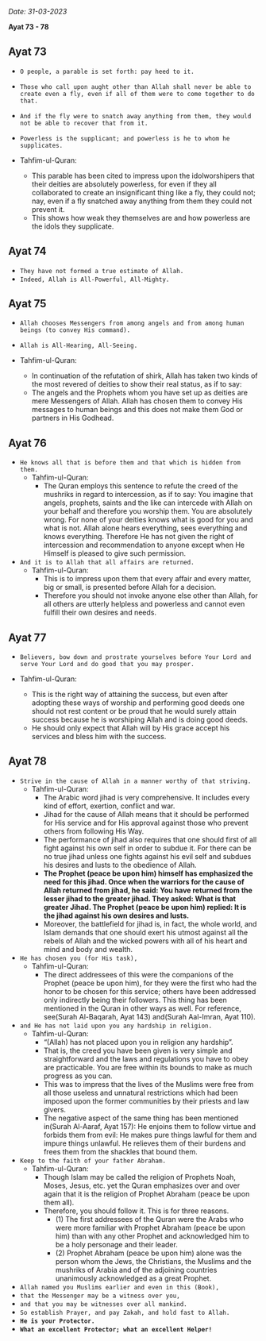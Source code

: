 *Date: 31-03-2023*

**Ayat  73 - 78**


## Ayat 73

- `O people, a parable is set forth: pay heed to it.`
- `Those who call upon aught other than Allah shall never be able to create even a fly, even if all of them were to come together to do that.`
- `And if the fly were to snatch away anything from them, they would not be able to recover that from it.`
- `Powerless is the supplicant; and powerless is he to whom he supplicates.`

- Tahfim-ul-Quran:
  - This parable has been cited to impress upon the idolworshipers that their deities are absolutely powerless, for even if they all collaborated to create an insignificant thing like a fly, they could not; nay, even if a fly snatched away anything from them they could not prevent it.
  - This shows how weak they themselves are and how powerless are the idols they supplicate.

## Ayat 74

- `They have not formed a true estimate of Allah.`
- `Indeed, Allah is All-Powerful, All-Mighty.`

## Ayat 75

- `Allah chooses Messengers from among angels and from among human beings (to convey His command).`
- `Allah is All-Hearing, All-Seeing.`

- Tahfim-ul-Quran:
  - In continuation of the refutation of shirk, Allah has taken two kinds of the most revered of deities to show their real status, as if to say:
  - The angels and the Prophets whom you have set up as deities are mere Messengers of Allah. Allah has chosen them to convey His messages to human beings and this does not make them God or partners in His Godhead.

## Ayat 76

- `He knows all that is before them and that which is hidden from them.`
  - Tahfim-ul-Quran:
    - The Quran employs this sentence to refute the creed of the mushriks in regard to intercession, as if to say: You imagine that angels, prophets, saints and the like can intercede with Allah on your behalf and therefore you worship them. You are absolutely wrong. For none of your deities knows what is good for you and what is not. Allah alone hears everything, sees everything and knows everything. Therefore He has not given the right of intercession and recommendation to anyone except when He Himself is pleased to give such permission.
- `And it is to Allah that all affairs are returned.`
  - Tahfim-ul-Quran:
    - This is to impress upon them that every affair and every matter, big or small, is presented before Allah for a decision.
    - Therefore you should not invoke anyone else other than Allah, for all others are utterly helpless and powerless and cannot even fulfill their own desires and needs. 

## Ayat 77

- `Believers, bow down and prostrate yourselves before Your Lord and serve Your Lord and do good that you may prosper.`

- Tahfim-ul-Quran:
  - This is the right way of attaining the success, but even after adopting these ways of worship and performing good deeds one should not rest content or be proud that he would surely attain success because he is worshiping Allah and is doing good deeds.
  - He should only expect that Allah will by His grace accept his services and bless him with the success.

## Ayat 78

- `Strive in the cause of Allah in a manner worthy of that striving.`
  - Tahfim-ul-Quran:
    - The Arabic word jihad is very comprehensive. It includes every kind of effort, exertion, conflict and war.
    - Jihad for the cause of Allah means that it should be performed for His service and for His approval against those who prevent others from following His Way.
    - The performance of jihad also requires that one should first of all fight against his own self in order to subdue it. For there can be no true jihad unless one fights against his evil self and subdues his desires and lusts to the obedience of Allah.
    - **The Prophet (peace be upon him) himself has emphasized the need for this jihad. Once when the warriors for the cause of Allah returned from jihad, he said: You have returned from the lesser jihad to the greater jihad. They asked: What is that greater Jihad. The Prophet (peace be upon him) replied: It is the jihad against his own desires and lusts.**
    - Moreover, the battlefield for jihad is, in fact, the whole world, and Islam demands that one should exert his utmost against all the rebels of Allah and the wicked powers with all of his heart and mind and body and wealth.
- `He has chosen you (for His task),`
  - Tahfim-ul-Quran:
    - The direct addressees of this were the companions of the Prophet (peace be upon him), for they were the first who had the honor to be chosen for this service; others have been addressed only indirectly being their followers. This thing has been mentioned in the Quran in other ways as well. For reference, see(Surah Al-Baqarah, Ayat 143) and(Surah Aal-Imran, Ayat 110).
- `and He has not laid upon you any hardship in religion.`
  - Tahfim-ul-Quran:
    - “(Allah) has not placed upon you in religion any hardship”.
    - That is, the creed you have been given is very simple and straightforward and the laws and regulations you have to obey are practicable. You are free within its bounds to make as much progress as you can.
    - This was to impress that the lives of the Muslims were free from all those useless and unnatural restrictions which had been imposed upon the former communities by their priests and law givers.
    - The negative aspect of the same thing has been mentioned in(Surah Al-Aaraf, Ayat 157): He enjoins them to follow virtue and forbids them from evil: He makes pure things lawful for them and impure things unlawful. He relieves them of their burdens and frees them from the shackles that bound them.
- `Keep to the faith of your father Abraham.`
  - Tahfim-ul-Quran:
    - Though Islam may be called the religion of Prophets Noah, Moses, Jesus, etc. yet the Quran emphasizes over and over again that it is the religion of Prophet Abraham (peace be upon them all). 
    - Therefore, you should follow it. This is for three reasons.
      - (1) The first addressees of the Quran were the Arabs who were more familiar with Prophet Abraham (peace be upon him) than with any other Prophet and acknowledged him to be a holy personage and their leader.
      - (2) Prophet Abraham (peace be upon him) alone was the person whom the Jews, the Christians, the Muslims and the mushriks of Arabia and of the adjoining countries unanimously acknowledged as a great Prophet.
- `Allah named you Muslims earlier and even in this (Book),`
- `that the Messenger may be a witness over you,`
- `and that you may be witnesses over all mankind.`
- `So establish Prayer, and pay Zakah, and hold fast to Allah.`
- **`He is your Protector.`**
- **`What an excellent Protector; what an excellent Helper!`**


